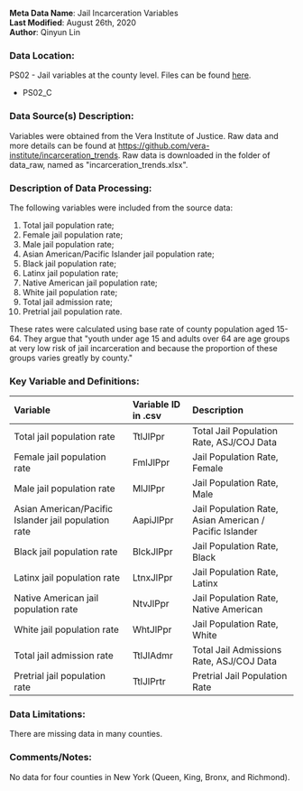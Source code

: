 **Meta Data Name**: Jail Incarceration Variables  
**Last Modified**: August 26th, 2020  
**Author**: Qinyun Lin  

### Data Location: 
PS02 - Jail variables at the county level. Files can be found [here](/data_final).
* PS02_C  

### Data Source(s) Description:  
Variables were obtained from the Vera Institute of Justice. Raw data and more details can be found at https://github.com/vera-institute/incarceration_trends. Raw data is downloaded in the folder of data_raw, named as "incarceration_trends.xlsx". 


### Description of Data Processing: 
The following variables were included from the source data:
1. Total jail population rate;
2. Female jail population rate;
3. Male jail population rate; 
4. Asian American/Pacific Islander jail population rate;
5. Black jail population rate;
6. Latinx jail population rate; 
7. Native American jail population rate;
8. White jail population rate;
9. Total jail admission rate;
10. Pretrial jail population rate. 
 
These rates were calculated using base rate of county population aged 15-64. They argue that "youth under age 15 and adults over 64 are age groups at very low risk of jail incarceration and because the proportion of these groups varies greatly by county." 

### Key Variable and Definitions:
| Variable | Variable ID in .csv | Description |
|:---------|:--------------------|:------------|
| Total jail population rate | TtlJlPpr | Total Jail Population Rate, ASJ/COJ Data |
| Female jail population rate | FmlJlPpr | Jail Population Rate, Female |
| Male jail population rate | MlJlPpr | Jail Population Rate, Male |
| Asian American/Pacific Islander jail population rate | AapiJlPpr | Jail Population Rate, Asian American / Pacific Islander |
| Black jail population rate | BlckJlPpr | Jail Population Rate, Black |
| Latinx jail population rate | LtnxJlPpr | Jail Population Rate, Latinx |
| Native American jail population rate | NtvJlPpr | Jail Population Rate, Native American |
| White jail population rate | WhtJlPpr | Jail Population Rate, White |
| Total jail admission rate | TtlJlAdmr | Total Jail Admissions Rate, ASJ/COJ Data |
| Pretrial jail population rate | TtlJlPrtr | Pretrial Jail Population Rate |

### Data Limitations:
There are missing data in many counties. 

### Comments/Notes:
No data for four counties in New York (Queen, King, Bronx, and Richmond). 
